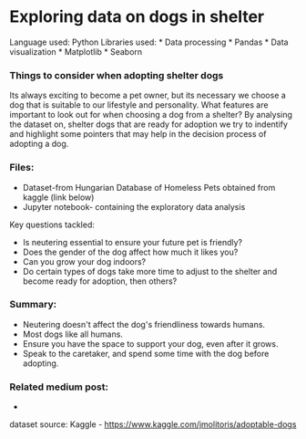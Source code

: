 # Exploring data on dogs in shelter
Language used: Python
Libraries used: 
              * Data processing
                * Pandas
              * Data visualization
                * Matplotlib
                * Seaborn 
                
### Things to consider when adopting shelter dogs
Its always exciting to become a pet owner, but its necessary we choose a dog that is suitable to our lifestyle and personality. What features are important to look out for when choosing a dog from a shelter?
By analysing the dataset on, shelter dogs that are ready for adoption we try to indentify and highlight some pointers that may help in the decision process of adopting a dog.

### Files: 
* Dataset-from Hungarian Database of Homeless Pets obtained from kaggle (link below)
* Jupyter notebook- containing the exploratory data analysis

Key questions tackled:
* Is neutering essential to ensure your future pet is friendly?
* Does the gender of the dog affect how much it likes you?
* Can you grow your dog indoors?
* Do certain types of dogs take more time to adjust to the shelter and become ready for adoption, then others?

### Summary:
* Neutering doesn't affect the dog's friendliness towards humans.
* Most dogs like all humans.
* Ensure you have the space to support your dog, even after it grows.
* Speak to the caretaker, and spend some time with the dog before adopting.

### Related medium post:
* 

dataset source: Kaggle - https://www.kaggle.com/jmolitoris/adoptable-dogs
